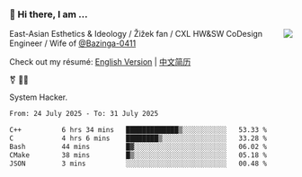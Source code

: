### 👋 Hi there, I am ...

<img align="right" src="https://github-readme-stats.vercel.app/api?username=vickiegpt&show_icons=true&icon_color=0366d6&bg_color=ffffff&hide_title=true" />

East-Asian Esthetics & Ideology / Žižek fan / CXL HW&SW CoDesign Engineer / Wife of [@Bazinga-0411](https://bazinga-0411.github.io/)

Check out my résumé: [English Version](http://asplos.dev/) | [中文简历](http://asplos.dev/CN.html)

⚧️ 
🏳️‍⚧️ 

System Hacker.


<!--START_SECTION:waka-->

```txt
From: 24 July 2025 - To: 31 July 2025

C++          6 hrs 34 mins   █████████████▒░░░░░░░░░░░   53.33 %
C            4 hrs 6 mins    ████████▒░░░░░░░░░░░░░░░░   33.28 %
Bash         44 mins         █▓░░░░░░░░░░░░░░░░░░░░░░░   06.02 %
CMake        38 mins         █▒░░░░░░░░░░░░░░░░░░░░░░░   05.18 %
JSON         3 mins          ░░░░░░░░░░░░░░░░░░░░░░░░░   00.48 %
```

<!--END_SECTION:waka-->
